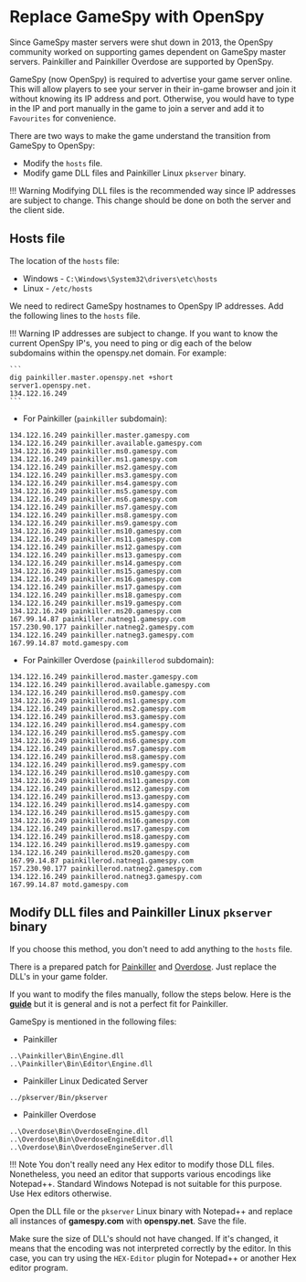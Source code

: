 # Replace GameSpy with OpenSpy

Since GameSpy master servers were shut down in 2013, the OpenSpy community worked on supporting games dependent on GameSpy master servers. Painkiller and Painkiller Overdose are supported by OpenSpy.

GameSpy (now OpenSpy) is required to advertise your game server online. This will allow players to see your server in their in-game browser and join it without knowing its IP address and port. Otherwise, you would have to type in the IP and port manually in the game to join a server and add it to `Favourites` for convenience.

There are two ways to make the game understand the transition from GameSpy to OpenSpy:

* Modify the `hosts` file.
* Modify game DLL files and Painkiller Linux `pkserver` binary.

!!! Warning
    Modifying DLL files is the recommended way since IP addresses are subject to change.
    This change should be done on both the server and the client side.

## Hosts file

The location of the `hosts` file:

* Windows - `C:\Windows\System32\drivers\etc\hosts`
* Linux - `/etc/hosts`

We need to redirect GameSpy hostnames to OpenSpy IP addresses. Add the following lines to the `hosts` file.

!!! Warning
    IP addresses are subject to change. If you want to know the current OpenSpy IP's, you need to ping or dig each of the below subdomains within the openspy.net domain. For example:

    ```
    dig painkiller.master.openspy.net +short
    server1.openspy.net.
    134.122.16.249
    ```

* For Painkiller (`painkiller` subdomain):

```
134.122.16.249 painkiller.master.gamespy.com
134.122.16.249 painkiller.available.gamespy.com
134.122.16.249 painkiller.ms0.gamespy.com
134.122.16.249 painkiller.ms1.gamespy.com
134.122.16.249 painkiller.ms2.gamespy.com
134.122.16.249 painkiller.ms3.gamespy.com
134.122.16.249 painkiller.ms4.gamespy.com
134.122.16.249 painkiller.ms5.gamespy.com
134.122.16.249 painkiller.ms6.gamespy.com
134.122.16.249 painkiller.ms7.gamespy.com
134.122.16.249 painkiller.ms8.gamespy.com
134.122.16.249 painkiller.ms9.gamespy.com
134.122.16.249 painkiller.ms10.gamespy.com
134.122.16.249 painkiller.ms11.gamespy.com
134.122.16.249 painkiller.ms12.gamespy.com
134.122.16.249 painkiller.ms13.gamespy.com
134.122.16.249 painkiller.ms14.gamespy.com
134.122.16.249 painkiller.ms15.gamespy.com
134.122.16.249 painkiller.ms16.gamespy.com
134.122.16.249 painkiller.ms17.gamespy.com
134.122.16.249 painkiller.ms18.gamespy.com
134.122.16.249 painkiller.ms19.gamespy.com
134.122.16.249 painkiller.ms20.gamespy.com
167.99.14.87 painkiller.natneg1.gamespy.com
157.230.90.177 painkiller.natneg2.gamespy.com
134.122.16.249 painkiller.natneg3.gamespy.com
167.99.14.87 motd.gamespy.com
```

* For Painkiller Overdose (`painkillerod` subdomain):

```
134.122.16.249 painkillerod.master.gamespy.com
134.122.16.249 painkillerod.available.gamespy.com
134.122.16.249 painkillerod.ms0.gamespy.com
134.122.16.249 painkillerod.ms1.gamespy.com
134.122.16.249 painkillerod.ms2.gamespy.com
134.122.16.249 painkillerod.ms3.gamespy.com
134.122.16.249 painkillerod.ms4.gamespy.com
134.122.16.249 painkillerod.ms5.gamespy.com
134.122.16.249 painkillerod.ms6.gamespy.com
134.122.16.249 painkillerod.ms7.gamespy.com
134.122.16.249 painkillerod.ms8.gamespy.com
134.122.16.249 painkillerod.ms9.gamespy.com
134.122.16.249 painkillerod.ms10.gamespy.com
134.122.16.249 painkillerod.ms11.gamespy.com
134.122.16.249 painkillerod.ms12.gamespy.com
134.122.16.249 painkillerod.ms13.gamespy.com
134.122.16.249 painkillerod.ms14.gamespy.com
134.122.16.249 painkillerod.ms15.gamespy.com
134.122.16.249 painkillerod.ms16.gamespy.com
134.122.16.249 painkillerod.ms17.gamespy.com
134.122.16.249 painkillerod.ms18.gamespy.com
134.122.16.249 painkillerod.ms19.gamespy.com
134.122.16.249 painkillerod.ms20.gamespy.com
167.99.14.87 painkillerod.natneg1.gamespy.com
157.230.90.177 painkillerod.natneg2.gamespy.com
134.122.16.249 painkillerod.natneg3.gamespy.com
167.99.14.87 motd.gamespy.com
```

## Modify DLL files and Painkiller Linux `pkserver` binary

If you choose this method, you don't need to add anything to the `hosts` file.

There is a prepared patch for [Painkiller](https://www.moddb.com/games/painkiller/downloads/painkiller-164-multiplayer-gamespy-fix) and [Overdose](https://www.moddb.com/games/painkiller-overdose/downloads/painkiller-overdose-gamespy-fix). Just replace the DLL's in your game folder.

If you want to modify the files manually, follow the steps below. Here is the [**guide**](http://beta.openspy.net/en/howto/generic/painkiller) but it is general and is not a perfect fit for Painkiller.

GameSpy is mentioned in the following files:

* Painkiller

```
..\Painkiller\Bin\Engine.dll
..\Painkiller\Bin\Editor\Engine.dll
```

* Painkiller Linux Dedicated Server

```
../pkserver/Bin/pkserver
```

* Painkiller Overdose

```
..\Overdose\Bin\OverdoseEngine.dll
..\Overdose\Bin\OverdoseEngineEditor.dll
..\Overdose\Bin\OverdoseEngineServer.dll
```

!!! Note
    You don't really need any Hex editor to modify those DLL files. Nonetheless, you need an editor that supports various encodings like Notepad++. Standard Windows Notepad is not suitable for this purpose. Use Hex editors otherwise.

Open the DLL file or the `pkserver` Linux binary with Notepad++ and replace all instances of **gamespy.com** with **openspy.net**. Save the file.

Make sure the size of DLL's should not have changed. If it's changed, it means that the encoding was not interpreted correctly by the editor. In this case, you can try using the `HEX-Editor` plugin for Notepad++ or another Hex editor program.
